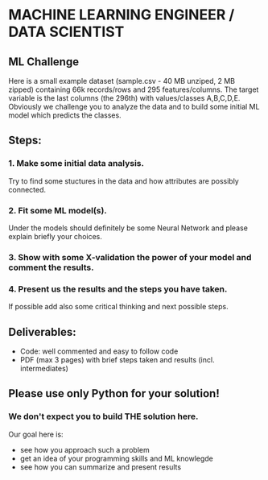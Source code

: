 # MACHINE LEARNING ENGINEER / DATA SCIENTIST 
## ML Challenge

Here is a small example dataset (sample.csv - 40 MB unziped, 2 MB zipped) containing 66k records/rows and 295 features/columns. 
The target variable is the last columns (the 296th) with values/classes A,B,C,D,E.
Obviously we challenge you to analyze the data and to build some initial ML model which predicts the classes.

## Steps:

### 1. Make some initial data analysis.
Try to find some stuctures in the data and how attributes are possibly connected.

### 2. Fit some ML model(s).
Under the models should definitely be some Neural Network and please explain briefly your choices.

### 3. Show with some X-validation the power of your model and comment the results.

### 4. Present us the results and the steps you have taken.
If possible add also some critical thinking and next possible steps.


## Deliverables:
* Code: well commented and easy to follow code
* PDF (max 3 pages) with brief steps taken and results (incl. intermediates)


## Please use only Python for your solution!

### We don't expect you to build THE solution here. 
Our goal here is:
* see how you approach such a problem
* get an idea of your programming skills and ML knowlegde
* see how you can summarize and present results


